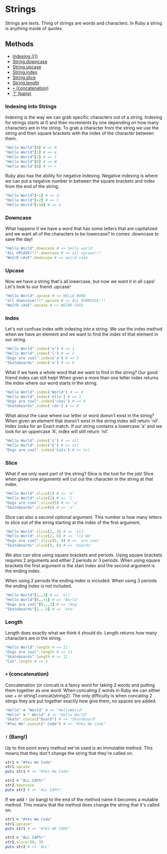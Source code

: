 # Strings

Strings are texts. Thing of strings are words and characters. In Ruby a string is anything inside of quotes.

## Methods
* [Indexing ([])](#indexing)
* [String.downcase](#downcase)
* [String.upcase](#upcase)
* [String.index](#index)
* [String.slice](#slice)
* [String.length](#length)
* [`+` (concatenation)](#concat)
* ['!' (bang)](#bang)

### <a name="indexing">Indexing into Strings</a>

Indexing is the way we can grab specific characters out of a string. Indexing for strings starts at 0 and then increments by one depending on how many characters are in the string. To grab a character from the string we use the string and then square brackets with the index of the character between them.

```ruby
"Hello World"[0] # => H
"Hello World"[1] # => e
"Hello World"[2] # => l
"Hello World"[6] # => W
"Hello World"[8] # => r
```

Ruby also has the ability for negative indexing. Negative indexing is where we can put a negative number in between the square brackets and index from the end of the string.

```ruby
"Hello World"[-1] # => d
"Hello World"[-2] # => l
"Hello World"[-10] # => e
```

### <a name="downcase">Downcase</a>

What happens if we have a word that has some letters that are capitalized and we want all of the characters to be lowercase? In comes .downcase to save the day!

```ruby
"Hello World".downcase # => hello world
"ALL UPCASE!!!".downcase # => all upcase!!!
"WeIrD cAsE".downcase # => weird case
```

### <a name="downcase">Upcase</a>

Now we have a string that's all lowercase, but now we want it in all caps! Let's look to our friend .upcase!

```ruby
"Hello World".upcase # => HELLO WORD
"all downcase!!!".upcase # => ALL DOWNCASE!!!
"WeIrD cAsE".upcase # => WEIRD CASE
```

### <a name="index">Index</a>

Let's not confuse index with indexing into a string. We use the index method when we have an element and we want to find the index of that element in our string.

```ruby
"Hello World".index('e') # => 1
"Hello World".index('l') # => 2
"Dogs are cool".index('a') # => 5
"Skateboards".index('o') # => 6
```

What if we have a whole word that we want to find in the string? Our good friend index can still help! When given a more than one letter index returns the index where our word starts in the string.

```ruby
"Hello World".index('World') # => 6
"Hello World".index('ello') # => 1
"Dogs are cool".index('cool') # => 9
"Skateboards".index('rds') # => 8
```

What about the case where our letter or word doesn't exist in the string? When given an element that doesn't exist in the string index will return 'nil'. Index looks for an Exact match. If our string contains a lowercase 'a' and we look for an uppercase 'A', index will still return 'nil'.


```ruby
"Hello World".index('z') # => nil
"Hello World".index('E') # => nil
"Dogs are cool".index('Cats') # => nil
```

### <a name="slice">Slice</a>

What if we only want part of the string? Slice is the tool for the job! Slice when given one arguments will cut out the character in the string at that index.

```ruby
"Hello World".slice(1) # => 'e'
"Hello World".slice(2) # => 'l'
"Dogs are cool".slice(5) # => 'a'
"Skateboards".slice(6) # => 'o'
```

Slice can also a second optional argument. This number is how many letters to slice out of the string starting at the index of the first argument.

```ruby
"Hello World".slice(1, 3) # => 'ell'
"Hello World".slice(2, 6) # => 'llo Wo'
"Dogs are cool".slice(5, 8) # => 'are cool'
"Skateboards".slice(5, 6) # => 'boards'
```

We also can slice using square brackets and periods. Using square brackets requires 2 arguments and either 2 periods or 3 periods. When using square brackets the first argument is the start index and the second argument is the ending index.

When using 2 periods the ending index is included. When using 3 periods the ending index is not included.


```ruby
"Hello World"[1..3] # => 'ell'
"Hello World"[6..-1] # => 'World'
"Dogs are cool"[0...3] # => 'Dog'
"Skateboards"[2...5] # => 'ate'
```

### <a name="length">Length</a>

Length does exactly what we think it should do. Length returns how many characters are in the string.

```ruby
"Hello World".length # => 11
"Dogs are cool".length # => 13
"Skateboards".length # => 11
"Cat".length # => 3
```

### <a name="concat">`+` (concatenation)</a>

Concatenation (or concat) is a fancy word for taking 2 words and putting them together as one word. When concating 2 words in Ruby we can either use + or string1.concat(string2). The only difficulty is when concating 2 stings they are put together exactly how give them, no spaces are added.

```ruby
"Hello" + "World" # => "HelloWorld"
"Hello" + " World" # => "Hello World"
"Skate".concat("board") # => "Skateboard"
"#Yes We".concat(" Code") # => "#Yes We Code"
```

### <a name="bang">`!` (Bang!)</a>

Up to this point every method we've used is an immutable method. This means that they don't change the string that they're called on.

```ruby
str1 = "#Yes We Code"
str1.upcase
puts str1 # => "#Yes We Code"

str2 = "ALL CAPS!"
str2.downcase
puts str2 # => 'ALL CAPS!'
```

If we add `!` (or bang) to the end of the method name it becomes a mutable method. This means that the method does change the string that it's called on.

```ruby
str1 = "#Yes We Code"
str1.upcase!
puts str1 # => "#YES WE CODE"

str2 = "ALL CAPS!"
str2.slice!(0, 3)
puts str2 # => 'ALL'
```
